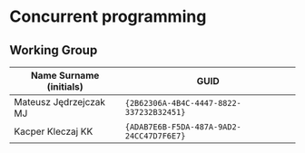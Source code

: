 # Concurrent programming

## Working Group

| Name Surname (initials) | GUID                                     |
| ----------------------- | ---------------------------------------- |
| Mateusz Jędrzejczak MJ  | `{2B62306A-4B4C-4447-8822-337232B32451}` |
| Kacper Kleczaj     KK   | `{ADAB7E6B-F5DA-487A-9AD2-24CC47D7F6E7}` |